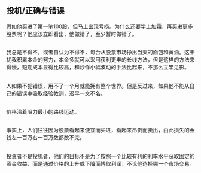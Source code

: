 ## 投机/正确与错误
假如他买进了第一笔100股，但马上出现亏损。为什么还要学上加霜，再买进更多股票呢？他应该立即看出，他做错了，至少暂时做错了。

## 
我总是不得不，或者自认为不得不，每台从股票市场挣出当天的面包和黄油。这干扰我积累本金的努力，本金多就可以采用获利更丰的长线方法，但是这样的方法来得慢，短期成本显得比较高，和炒作小幅波动的手法比起来，不那么立竿见影。

##
人如果不犯错误，用不了一个月就能拥有整个世界。但是反过来，如果他不能从自己的错误中吸取经验教训，迟早一文不名。

##
价格沿着阻力最小的路线运动。

##
事实上，人们往往因为股票看起来便宜而买进，看起来昂贵而卖出，由此损失的金钱左一百万右一百万数都数不完。

## 
投资者不是投机者，他们的目标不是为了按照一个比较有利的利率水平获取固定的资金收益，而是通过价格的上升或下降而博取利润，不论他选择哪一个市场交易。